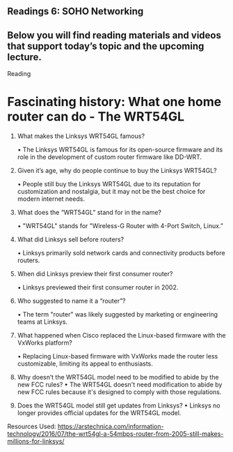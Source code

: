 ## Readings 6: SOHO Networking

## Below you will find reading materials and videos that support today’s topic and the upcoming lecture.
Reading

# Fascinating history: What one home router can do - The WRT54GL

1.	What makes the Linksys WRT54GL famous?

    •	The Linksys WRT54GL is famous for its open-source firmware and its role in the development of custom router firmware like DD-WRT.

3.	Given it’s age, why do people continue to buy the Linksys WRT54GL?

    •	People still buy the Linksys WRT54GL due to its reputation for customization and nostalgia, but it may not be the best choice for         modern internet needs.

4.	What does the “WRT54GL” stand for in the name?

  	 •	"WRT54GL" stands for "Wireless-G Router with 4-Port Switch, Linux.”

6.	What did Linksys sell before routers?

  	•	Linksys primarily sold network cards and connectivity products before routers.

7.	When did Linksys preview their first consumer router?

  	•	Linksys previewed their first consumer router in 2002.

8.	Who suggested to name it a “router”?

   	•	The term "router" was likely suggested by marketing or engineering teams at Linksys.

9.	What happened when Cisco replaced the Linux-based firmware with the VxWorks platform?

   	•	Replacing Linux-based firmware with VxWorks made the router less customizable, limiting its appeal to enthusiasts.

14.	Why doesn’t the WRT54GL model need to be modified to abide by the new FCC rules?
    •	The WRT54GL doesn't need modification to abide by new FCC rules because it's designed to comply with those regulations.

15.	Does the WRT54GL model still get updates from Linksys?
•	Linksys no longer provides official updates for the WRT54GL model.

Resources Used: https://arstechnica.com/information-technology/2016/07/the-wrt54gl-a-54mbps-router-from-2005-still-makes-millions-for-linksys/

